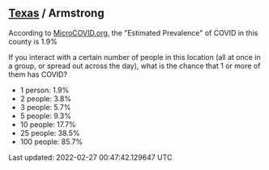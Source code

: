 
## [Texas](/united-states/texas) / Armstrong

According to [MicroCOVID.org](http://microcovid.org),
the "Estimated Prevalence" of COVID in this county is 1.9%

If you interact with a certain number of people in this location
(all at once in a group, or spread out across the day), what is the chance that
1 or more of them has COVID?

- 1 person: 1.9%
- 2 people: 3.8%
- 3 people: 5.7%
- 5 people: 9.3%
- 10 people: 17.7%
- 25 people: 38.5%
- 100 people: 85.7%

Last updated: 2022-02-27 00:47:42.129647 UTC
